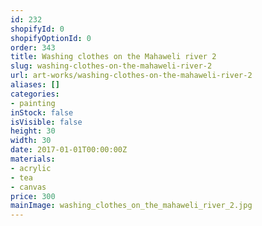```yaml
---
id: 232
shopifyId: 0
shopifyOptionId: 0
order: 343
title: Washing clothes on the Mahaweli river 2
slug: washing-clothes-on-the-mahaweli-river-2
url: art-works/washing-clothes-on-the-mahaweli-river-2
aliases: []
categories:
- painting
inStock: false
isVisible: false
height: 30
width: 30
date: 2017-01-01T00:00:00Z
materials:
- acrylic
- tea
- canvas
price: 300
mainImage: washing_clothes_on_the_mahaweli_river_2.jpg
---
```

